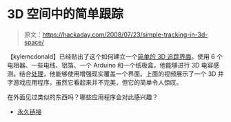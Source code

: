 # 3D 空间中的简单跟踪

> 原文：<https://hackaday.com/2008/07/23/simple-tracking-in-3d-space/>

【kylemcdonald】已经贴出了这个如何建立一个[简单的 3D 追踪界面](http://www.instructables.com/id/DIY-3D-Controller/)。使用 6 个电阻器、一些电线、铝箔、一个 Arduino 和一个纸板盒，他能够进行 3D 电容感测。结合[处理](http://processing.org/)，他能够使用增强现实覆盖一个界面。上面的视频展示了一个 3D 井字游戏应用程序。虽然它看起来并不完美，但它的简单令人惊叹。

在外面见过类似的东西吗？哪些应用程序会对此感兴趣？

*   [永久链接](http://www.instructables.com/id/DIY-3D-Controller/)